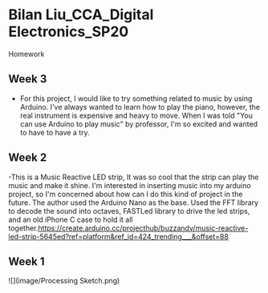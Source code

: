 # Bilan Liu_CCA_Digital Electronics_SP20
Homework

## Week 3
- For this project, I would like to try something related to music by using Arduino. I've always wanted to learn how to play the piano, however, the real instrument is expensive and heavy to move. When I was told "You can use Arduino to play music" by professor, I'm so excited and wanted to have to have a try. 

## Week 2
-This is a Music Reactive LED strip, It was so cool that the strip can play the music and make it shine.
I'm interested in inserting music into my arduino project, so I'm concerned about how can I do this kind of project in the future.
The author used the Arduino Nano as the base. Used the FFT library to decode the sound into octaves, FASTLed library to drive the led strips, and an old iPhone C case to hold it all together.https://create.arduino.cc/projecthub/buzzandy/music-reactive-led-strip-5645ed?ref=platform&ref_id=424_trending___&offset=88

## Week 1
![](image/Processing Sketch.png)
